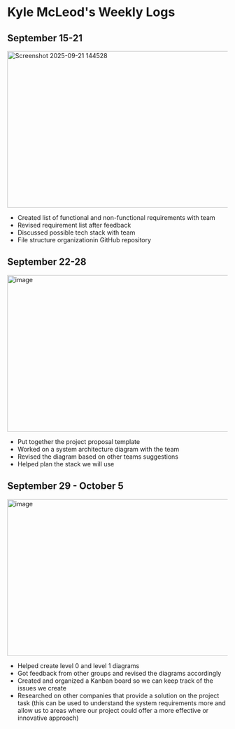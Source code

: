 # Kyle McLeod's Weekly Logs
## September 15-21
<img width="624" height="358" alt="Screenshot 2025-09-21 144528" src="https://github.com/user-attachments/assets/abef3302-eb64-4093-b540-9c8f9dc87dd8" />

- Created list of functional and non-functional requirements with team
- Revised requirement list after feedback
- Discussed possible tech stack with team
- File structure organizationin GitHub repository

## September 22-28
<img width="624" height="358" alt="image" src="https://github.com/user-attachments/assets/a6999f11-c3db-4aa2-9b07-e669e74e2122" />

- Put together the project proposal template
- Worked on a system architecture diagram with the team
- Revised the diagram based on other teams suggestions
- Helped plan the stack we will use

## September 29 - October 5
<img width="624" height="358" alt="image" src="https://github.com/user-attachments/assets/239e9fcd-13e5-4555-b5e4-a13b394b003d" />

- Helped create level 0 and level 1 diagrams
- Got feedback from other groups and revised the diagrams accordingly
- Created and organized a Kanban board so we can keep track of the issues we create
- Researched on other companies that provide a solution on the project task (this can be used to understand the system requirements more and allow us to areas where our project could offer a more effective or innovative approach)

